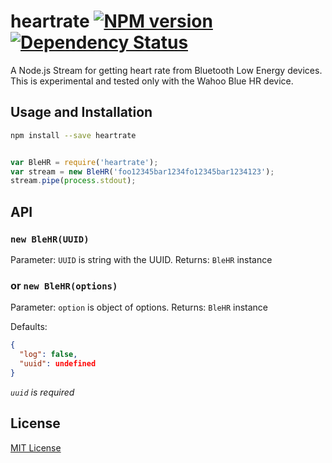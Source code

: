 # heartrate [![NPM version][npm-image]][npm-url] [![Dependency Status][depstat-image]][depstat-url]

A Node.js Stream for getting heart rate from Bluetooth Low Energy devices.
This is experimental and tested only with the Wahoo Blue HR device.


## Usage and Installation

```sh
npm install --save heartrate
```

```javascript

var BleHR = require('heartrate');
var stream = new BleHR('foo12345bar1234fo12345bar1234123');
stream.pipe(process.stdout);

```

## API

### `new BleHR(UUID)`
Parameter: `UUID` is string with the UUID.
Returns: `BleHR` instance


### or `new BleHR(options)`
Parameter: `option` is object of options.
Returns: `BleHR` instance


Defaults:
```json
{
  "log": false,
  "uuid": undefined
}
```
*`uuid` is required*

## License

[MIT License](http://en.wikipedia.org/wiki/MIT_License)

[npm-url]: https://npmjs.org/package/heartrate
[npm-image]: https://badge.fury.io/js/heartrate.png

[depstat-url]: https://david-dm.org/mikaelbr/node-heartrate
[depstat-image]: https://david-dm.org/mikaelbr/node-heartrate.png

